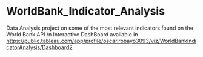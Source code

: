 # WorldBank_Indicator_Analysis
Data Analysis project on some of the most relevant indicators found on the World Bank API
/n
Interactive DashBoard available in https://public.tableau.com/app/profile/oscar.robayo3093/viz/WorldBankIndicatorAnalysis/Dashboard2
